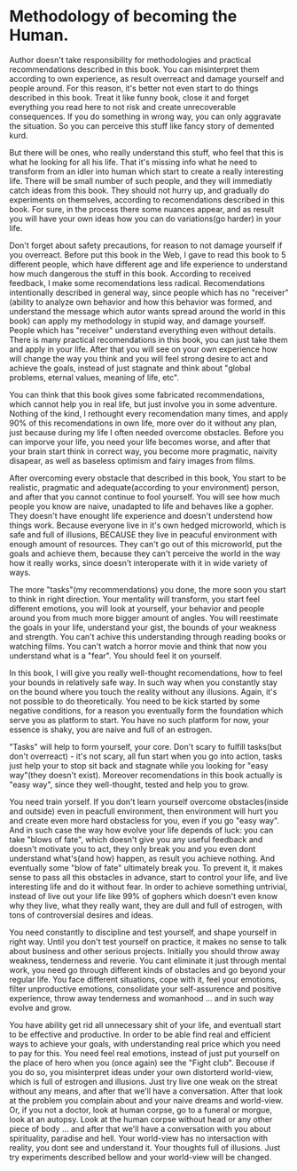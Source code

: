 # Methodology of becoming the Human.

Author doesn't take responsibility for methodologies and practical recommendations described in this book. You can misinterpret them according to own experience, as result overreact and damage yourself and people around. For this reason, it's better not even start to do things described in this book. Treat it like funny book, close it and forget everything you read here to not risk and create unrecoverable consequences. If you do something in wrong way, you can only aggravate the situation. So you can perceive this stuff like fancy story of demented kurd.

But there will be ones, who really understand this stuff, who feel that this is what he looking for all his life. That it's missing info what he need to transform from an idler into human which start to create a really interesting life. There will be small number of such people, and they will immediatly catch ideas from this book. They should not hurry up, and gradually do experiments on themselves, according to recomendations described in this book.  For sure, in the process there some nuances appear, and as result you will have your own ideas how you can do variations(go harder) in your life.

Don't forget about safety precautions, for reason to not damage yourself if you overreact. Before put this book in the Web, I gave to read this book to 5 different people, which have different age and life experience to understand how much dangerous the stuff in this book. According to received feedback, I make some recomendations less radical. Recomendations intentionally described in general way, since people which has no "receiver"(ability to analyze own behavior and how this behavior was formed, and understand the message which autor wants spread around the world in this book) can apply my methodology in stupid way, and damage yourself. People which has "receiver" understand everything even without details. There is many practical recomendations in this book, you can just take them and apply in your life. After that you will see on your own experience how will change the way you think and you will feel strong desire to act and achieve the goals, instead of just stagnate and think about "global problems, eternal values, meaning of life, etc".

You can think that this book gives some fabricated recommendations, which cannot help you in real life, but just involve you in some adventure. Nothing of the kind, I rethought every recomendation many times, and apply 90% of this recomendations in own life, more over do it without any plan, just because during my life I often needed overcome obstacles. Before you can imporve your life, you need your life becomes worse, and after that your brain start think in correct way, you become more pragmatic, naivity disapear, as well as baseless optimism and fairy images from films.

After overcoming every obstacle that described in this book, You start to be realistic, pragmatic and adequate(according to your environment) person, and after that you cannot continue to fool yourself. You will see how much people you know are naive, unadapted to life and behaves like a gopher. They doesn't have enought life experience and doesn't understend how things work. Because everyone live in it's own hedged microworld, which is safe and full of illusions, BECAUSE they live in peacuful environment with enough amount of resources. They can't go out of this microworld, put the goals and achieve them, because they can't perceive the world in the way how it really works, since doesn't interoperate with it in wide variety of ways.

The more "tasks"(my recommendations) you done, the more soon you start to think in right direction.  Your mentality will transform, you start feel different emotions, you will look at yourself, your behavior and people around you from much more bigger amount of angles. You will reestimate the goals in your life, understand your gist, the bounds of your weakness and strength. You can't achive this understanding through reading books or watching films. You can't watch a horror movie and think that now you understand what is a "fear". You should feel it on yourself.

In this book, I will give you really well-thought recomendations, how to feel your bounds in relatively safe way. In such way when you constantly stay on the bound where you touch the reality without any illusions. Again, it's not possible to do theoretically. You need to be kick started by some negative conditions, for a reason you eventually form the foundation which serve you as platform to start. You have no such platform for now, your essence is shaky, you are naive and full of an estrogen.

"Tasks" will help to form yourself, your core. Don't scary to fulfill tasks(but don't overreact) - it's not scary, all fun start when you go into action, tasks just help your to stop sit back and stagnate while you looking for "easy way"(they doesn't exist). Moreover recomendations in this book actually is "easy way", since they well-thought, tested and help you to grow.

You need train yorself. If you don't learn yourself overcome obstacles(inside and outside) even in peacfull environment, then environment will hurt you and create even more hard obstacless for you, even if you go "easy way". And in such case the way how evolve your life depends of luck: you can take "blows of fate", which doesn't give you any useful feedback and doesn't motivate you to act, they only break you and you even dont understand what's(and how)  happen, as result you achieve nothing. And eventually some "blow of fate" ultimately break you. To prevent it, it makes sense to pass all this obstacles in advance, start to control your life, and live interesting life and do it without fear. In order to achieve something untrivial, instead of live out your life like 99% of gophers which doesn't even know why they live, what they really want, they are dull and full of estrogen, with tons of controversial desires and ideas.

You need constantly to discipline and test yourself, and shape yourself in right way. Until you don't test yourself on practice, it makes no sense to talk about business and other serious projects. Initially you should throw away weakness, tenderness and reverie. You cant eliminate it just through mental work, you need go through different kinds of obstacles and go beyond your regular life. You face different situations, cope with it, feel your emotions, filter unproductive emotions, consolidate your self-assurence and positive experience, throw away tenderness and womanhood ... and in such way evolve and grow.

You have ability get rid all unnecessary shit of your life, and eventuall start to be effective and productive. In order to be able find real and efficient ways to achieve your goals, with understanding real price which you need to pay for this. You need feel real emotions, instead of just put yourself on the place of hero when you (once again) see the "Fight club". Becouse if you do so, you misinterpret ideas under your own distorterd world-view, which is full of estrogen and illusions. Just try live one weak on the streat without any means, and after that we'll have a conversation. After that look at the problem you complain about and your naive dreams and world-view. Or, if you not a doctor, look at human corpse, go to a funeral or morgue, look at an autopsy. Look at the human corpse without head or any other piece of body ... and after that we'll have a conversation with you about spirituality, paradise and hell. Your world-view has no intersaction with reality, you dont see and understand it. Your thoughts full of illusions. Just try experiments described bellow and your world-view will be changed.
